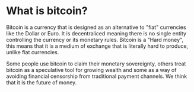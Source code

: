 # What is bitcoin?

Bitcoin is a currency that is designed as an alternative to "fiat" currencies like the Dollar or Euro. It is decentraliced meaning there is no single entity controlling the currency or its monetary rules.
Bitcoin is a "Hard money", this means that it is a medium of exchange that is literally hard to produce, unlike fiat currencies.

Some people use bitcoin to claim their monetary sovereignty, others treat bitcoin as a speculative tool for growing wealth and some as a way of avoiding financial censorship from traditional payment channels.
We think that it is the future of money.